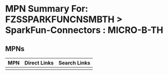 



# MPN Summary For: FZSSPARKFUNCNSMBTH > SparkFun-Connectors : MICRO-B-TH

## MPNs
  

|MPN|Direct Links|Search Links|
| :--- | :--- | :--- |
||||
